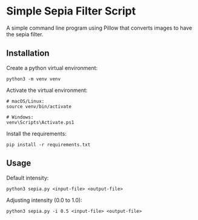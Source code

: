 # Simple Sepia Filter Script

A simple command line program using Pillow that converts images to have the sepia filter.

## Installation

Create a python virtual environment:

```
python3 -m venv venv
```

Activate the virtual environment:

```
# macOS/Linux:
source venv/bin/activate

# Windows:
venv\Scripts\Activate.ps1
```

Install the requirements:

```
pip install -r requirements.txt
```

## Usage

Default intensity:

```
python3 sepia.py <input-file> <output-file>
```

Adjusting intensity (0.0 to 1.0):

```
python3 sepia.py -i 0.5 <input-file> <output-file>
```

